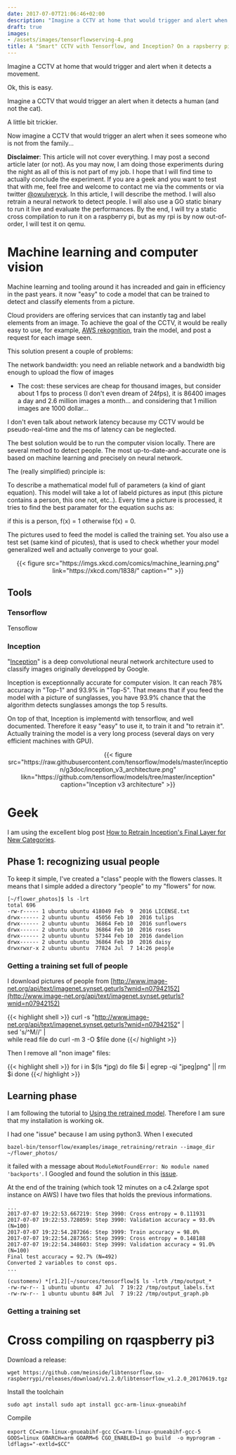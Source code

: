 ```yaml
---
date: 2017-07-07T21:06:46+02:00
description: "Imagine a CCTV at home that would trigger and alert when it detects a movement. Ok, this is easy. Imagine a CCTV that would trigger an alert when it detects a human. A little bit trickier. Now imagine a CCTV that would trigger an alert when it sees someone who is not from the family."
draft: true
images:
- /assets/images/tensorflowserving-4.png
title: A "Smart" CCTV with Tensorflow, and Inception? On a rapsberry pi?
---
```


Imagine a CCTV at home that would trigger and alert when it detects a movement. 

Ok, this is easy. 

Imagine a CCTV that would trigger an alert when it detects a human (and not the cat). 

A little bit trickier. 

Now imagine a CCTV that would trigger an alert when it sees someone who is not from the family...

__Disclaimer__: This article will not cover everything. I may post a second article later (or not). As you may now, I am doing those experiments during the night as all of this is not part of my job. I hope that I will find time to actually conclude the experiment. If you are a geek and you want to test that with me, feel free and welcome to contact me via the comments or via twitter [@owulveryck](https://twitter.com/owulveryck).
In this article, I will describe the method. I will also retrain a neural network to detect people. I will also use a GO static binary to run it live and evaluate the performances. By the end, I will try a static cross compilation to run it on a raspberry pi, but as my rpi is by now out-of-order, I will test it on qemu.

# Machine learning and computer vision

Machine learning and tooling around it has increaded and gain in efficiency in the past years. it now "easy" to code a model that can be trained to detect and classify elements from a picture. 

Cloud providers are offering services that can instantly tag and label elements from an image. To achieve the goal of the CCTV, it would be really easy to use, for example, [AWS rekognition](https://aws.amazon.com/rekognition/), train the model, and post a request for each image seen.

This solution present a couple of problems:

The network bandwidth: you need an reliable network and a bandwidth big enough to upload the flow of images
* The cost: these services are cheap for thousand images, but consider about 1 fps to process (I don't even dream of 24fps), it is 86400 images a day and 2.6 million images a month... and considering that 1 million images are 1000 dollar...

I don't even talk about network latency because my CCTV would be pseudo-real-time and the ms of latency can be neglected.

The best solution would be to run the computer vision locally. There are several method to detect people. The most up-to-date-and-accurate one is based on machine learning and precisely on neural network.

The (really simplified) principle is: 

To describe a mathematical model full of parameters (a kind of giant equation). This model will take a lot of labeld pictures as input (this picture contains a person, this one not, etc..). Every time a picture is processed, it tries to find the best paramater for the equation suchs as:

if this is a person, f(x) = 1 otherwise f(x) = 0.

The pictures used to feed the model is called the training set. 
You also use a test set (same kind of picutes), that is used to check whether your model generalized well and actually converge to your goal.

<center>
{{< figure src="https://imgs.xkcd.com/comics/machine_learning.png" link="https://xkcd.com/1838/" caption="" >}}
</center>

## Tools

### Tensorflow

Tensoflow 

### Inception

"[Inception](https://research.google.com/pubs/pub43022.html)" is a deep convolutional neural network architecture used to classify images originally developped by Google.

Inception is exceptionnally accurate for computer vision. It can reach 78% accuracy in "Top-1" and 93.9% in "Top-5". That means that if you feed the model with a picture of sunglasses, you have 93.9% chance that the algorithm detects sunglasses amongs the top 5 results.

On top of that, Inception is implementd with tensorflow, and well documented. Therefore it easy "easy" to use it, to train it and "to retrain it".
Actually training the model is a very long process (several days on very efficient machines with GPU). 

<center>
{{< figure src="https://raw.githubusercontent.com/tensorflow/models/master/inception/g3doc/inception_v3_architecture.png" likn="https://github.com/tensorflow/models/tree/master/inception" caption="Inception v3 architecture" >}}
</center>

# Geek

I am using the excellent blog post [How to Retrain Inception's Final Layer for New Categories](https://www.tensorflow.org/tutorials/image_retraining).

## Phase 1: recognizing usual people

To keep it simple, I've created a "class" people with the flowers classes. It means that I simple added a directory "people" to my "flowers" for now.

```
[~/flower_photos]$ ls -lrt
total 696
-rw-r----- 1 ubuntu ubuntu 418049 Feb  9  2016 LICENSE.txt
drwx------ 2 ubuntu ubuntu  45056 Feb 10  2016 tulips
drwx------ 2 ubuntu ubuntu  36864 Feb 10  2016 sunflowers
drwx------ 2 ubuntu ubuntu  36864 Feb 10  2016 roses
drwx------ 2 ubuntu ubuntu  57344 Feb 10  2016 dandelion
drwx------ 2 ubuntu ubuntu  36864 Feb 10  2016 daisy
drwxrwxr-x 2 ubuntu ubuntu  77824 Jul  7 14:26 people
```

### Getting a training set full of people

I download pictures of people from [http://www.image-net.org/api/text/imagenet.synset.geturls?wnid=n07942152](http://www.image-net.org/api/text/imagenet.synset.geturls?wnid=n07942152)

{{< highlight shell >}}
curl -s  "http://www.image-net.org/api/text/imagenet.synset.geturls?wnid=n07942152" | \
sed 's/^M//' | \
while read file
do
  curl -m 3 -O $file
done
{{</ highlight >}}

Then I remove all "non image" files:

{{< highlight shell >}}
for i in $(ls *jpg)
do
    file $i | egrep -qi "jpeg|png" || rm $i 
done
{{</ highlight >}}

## Learning phase

I am following the tutorial to [Using the retrained model](https://www.tensorflow.org/tutorials/image_retraining#using_the_retrained_model). Therefore I am sure that my installation is working ok.

I had one "issue" because I am using python3. When I executed 

`bazel-bin/tensorflow/examples/image_retraining/retrain --image_dir ~/flower_photos/` 

it failed with a message about `ModuleNotFoundError: No module named 'backports'`. I Googled and found the solution in this [issue](https://github.com/tensorflow/serving/issues/489#issuecomment-313671459).

At the end of the training (which took 12 minutes on a c4.2xlarge spot instance on AWS) I have two files that holds the previous informations.

```
...
2017-07-07 19:22:53.667219: Step 3990: Cross entropy = 0.111931
2017-07-07 19:22:53.728059: Step 3990: Validation accuracy = 93.0% (N=100)
2017-07-07 19:22:54.287266: Step 3999: Train accuracy = 98.0%
2017-07-07 19:22:54.287365: Step 3999: Cross entropy = 0.148188
2017-07-07 19:22:54.348603: Step 3999: Validation accuracy = 91.0% (N=100)
Final test accuracy = 92.7% (N=492)
Converted 2 variables to const ops.
...

(customenv) *[r1.2][~/sources/tensorflow]$ ls -lrth /tmp/output_*
-rw-rw-r-- 1 ubuntu ubuntu  47 Jul  7 19:22 /tmp/output_labels.txt
-rw-rw-r-- 1 ubuntu ubuntu 84M Jul  7 19:22 /tmp/output_graph.pb
```

### Getting a training set 


# Cross compiling on rqaspberry pi3 

Download a release:

`wget https://github.com/meinside/libtensorflow.so-raspberrypi/releases/download/v1.2.0/libtensorflow_v1.2.0_20170619.tgz`

Install the toolchain

`sudo apt install sudo apt install gcc-arm-linux-gnueabihf`

Compile

`export CC=arm-linux-gnueabihf-gcc`
`CC=arm-linux-gnueabihf-gcc-5 GOOS=linux GOARCH=arm GOARM=6 CGO_ENABLED=1 go build  -o myprogram -ldflags="-extld=$CC"`

